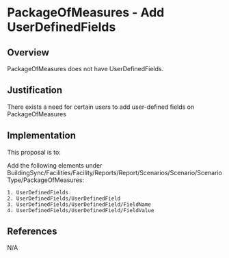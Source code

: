 # PackageOfMeasures - Add UserDefinedFields

## Overview

PackageOfMeasures does not have UserDefinedFields.

## Justification

There exists a need for certain users to add user-defined fields on PackageOfMeasures

## Implementation

This proposal is to:

Add the following elements under BuildingSync/Facilities/Facility/Reports/Report/Scenarios/Scenario/ScenarioType/PackageOfMeasures:

	1. UserDefinedFields
	2. UserDefinedFields/UserDefinedField
	3. UserDefinedFields/UserDefinedField/FieldName
	4. UserDefinedFields/UserDefinedField/FieldValue

## References

N/A
